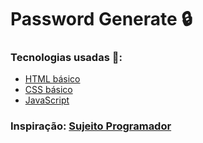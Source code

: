 # Password Generate 🔒

### Tecnologias usadas 🤖:
* [HTML básico](https://www.w3schools.com/html/)
* [CSS básico](https://developer.mozilla.org/pt-BR/docs/Web/CSS)
* [JavaScript](https://developer.mozilla.org/pt-BR/docs/Web/JavaScript)

### Inspiração: [Sujeito Programador](https://www.youtube.com/@Sujeitoprogramador)
